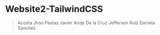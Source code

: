 # Website2-TailwindCSS
> Acosta Jhon
> Pastaz Javier
> Andy De la Cruz
> Jefferson Ruiz
> Daniela Sanchez
